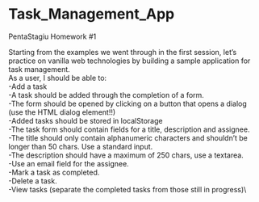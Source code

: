 # Task_Management_App
PentaStagiu Homework #1

Starting from the examples we went through in the first session, let’s practice on vanilla web technologies by building a sample application for task management.\
As a user, I should be able to:\
-Add a task\
-A task should be added through the completion of a form.\
-The form should be opened by clicking on a button that opens a dialog (use the HTML dialog element!!)\
-Added tasks should be stored in localStorage\
-The task form should contain fields for a title, description and assignee.\
-The title should only contain alphanumeric characters and shouldn’t be longer than 50 chars. Use a standard input.\
-The description should have a maximum of 250 chars, use a textarea.\
-Use an email field for the assignee.\
-Mark a task as completed.\
-Delete a task.\
-View tasks (separate the completed tasks from those still in progress)\

